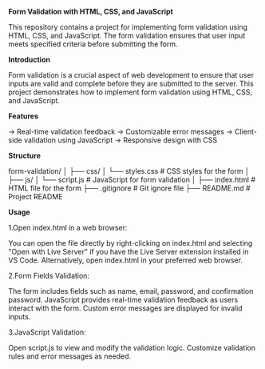 **Form Validation with HTML, CSS, and JavaScript**

This repository contains a project for implementing form validation using HTML, CSS, and JavaScript. The form validation ensures that user input meets specified criteria before submitting the form.

**Introduction**

Form validation is a crucial aspect of web development to ensure that user inputs are valid and complete before they are submitted to the server. This project demonstrates how to implement form validation using HTML, CSS, and JavaScript.

**Features**

-> Real-time validation feedback
-> Customizable error messages
-> Client-side validation using JavaScript
-> Responsive design with CSS

**Structure** 

form-validation/
│
├── css/
│   └── styles.css         # CSS styles for the form
│
├── js/
│   └── script.js          # JavaScript for form validation
│
├── index.html             # HTML file for the form
├── .gitignore             # Git ignore file
├── README.md              # Project README

**Usage**

1.Open index.html in a web browser:

You can open the file directly by right-clicking on index.html and selecting "Open with Live Server" if you have the Live Server extension installed in VS Code.
Alternatively, open index.html in your preferred web browser.

2.Form Fields Validation:

The form includes fields such as name, email, password, and confirmation password.
JavaScript provides real-time validation feedback as users interact with the form.
Custom error messages are displayed for invalid inputs.

3.JavaScript Validation:

Open script.js to view and modify the validation logic.
Customize validation rules and error messages as needed.



